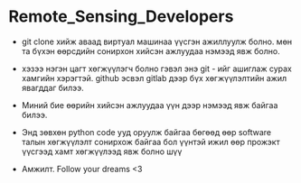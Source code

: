 # Remote_Sensing_Developers


- git clone хийж аваад виртуал машинаа үүсгэн ажиллуулж болно. мөн та бүхэн өөрсдийн сонирхон хийсэн ажлуудаа нэмээд явж болно.

- хэзээ нэгэн цагт хөгжүүлэгч болно гэвэл энэ git - ийг ашиглаж сурах хамгийн хэрэгтэй. github эсвэл gitlab дээр бүх хөгжүүлэлтийн ажил явагддаг билээ. 

- Миний бие өөрийн хийсэн ажлуудаа үүн дээр нэмээд явж байгаа билээ. 

- Энд зөвхөн python code ууд оруулж байгаа бөгөөд өөр software талын хөгжүүлэлт сонирхож байгаа бол үүнтэй ижил өөр прожэкт үүсгээд хамт хөгжүүлээд явж болно шүү 



- Амжилт. Follow your dreams <3





